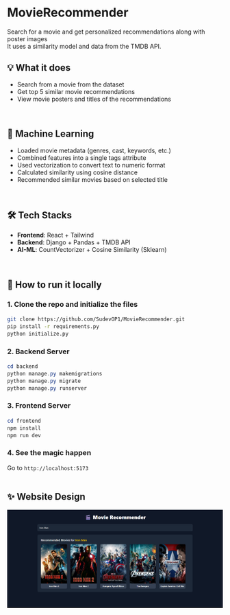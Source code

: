 # MovieRecommender
Search for a movie and get personalized recommendations along with poster images<br>
It uses a similarity model and data from the TMDB API.<br>

## 💡 What it does
- Search from a movie from the dataset
- Get top 5 similar movie recommendations
- View movie posters and titles of the recommendations
<br>

## 🤖 Machine Learning
- Loaded movie metadata (genres, cast, keywords, etc.)
- Combined features into a single tags attribute
- Used vectorization to convert text to numeric format
- Calculated similarity using cosine distance
- Recommended similar movies based on selected title
<br>

## 🛠️ Tech Stacks
- **Frontend**: React + Tailwind
- **Backend**: Django + Pandas + TMDB API
- **AI-ML**: CountVectorizer + Cosine Similarity (Sklearn)
<br>

## 🚀 How to run it locally

### 1. Clone the repo and initialize the files
```bash
git clone https://github.com/SudevOP1/MovieRecommender.git
pip install -r requirements.py
python initialize.py
```
### 2. Backend Server
```powershell
cd backend
python manage.py makemigrations
python manage.py migrate
python manage.py runserver
```
### 3. Frontend Server
```powershell
cd frontend
npm install
npm run dev
```
### 4. See the magic happen
Go to `http://localhost:5173`<br>
<br>

## ✨ Website Design
![Example](https://raw.githubusercontent.com/SudevOP1/MovieRecommender/main/Implementation.png)
<br>
